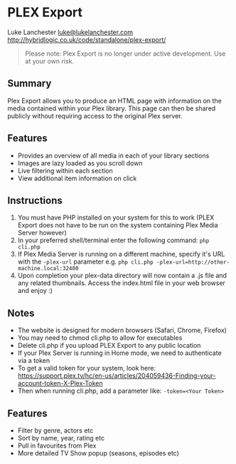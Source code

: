 # PLEX Export

Luke Lanchester <luke@lukelanchester.com>
http://hybridlogic.co.uk/code/standalone/plex-export/


> Please note: Plex Export is no longer under active development. Use at your own risk.


## Summary

Plex Export allows you to produce an HTML page with information on the media contained within your Plex library. This page can then be shared publicly without requiring access to the original Plex server.


## Features

* Provides an overview of all media in each of your library sections
* Images are lazy loaded as you scroll down
* Live filtering within each section
* View additional item information on click


## Instructions

1. You must have PHP installed on your system for this to work (PLEX Export does not have to be run on the system containing Plex Media Server however)
2. In your preferred shell/terminal enter the following command: `php cli.php`
3. If Plex Media Server is running on a different machine, specify it's URL with the `-plex-url` parameter e.g. `php cli.php -plex-url=http://other-machine.local:32400`
4. Upon completion your plex-data directory will now contain a .js file and any related thumbnails. Access the index.html file in your web browser and enjoy :)


## Notes

* The website is designed for modern browsers (Safari, Chrome, Firefox)
* You may need to chmod cli.php to allow for executables
* Delete cli.php if you upload PLEX Export to any public location
* If your Plex Server is running in Home mode, we need to authenticate via a token
* To get a valid token for your system, look here: https://support.plex.tv/hc/en-us/articles/204059436-Finding-your-account-token-X-Plex-Token
* Then when running cli.php, add a parameter like: `-token=<Your Token>`


## Features

* Filter by genre, actors etc
* Sort by name, year, rating etc
* Pull in favourites from Plex
* More detailed TV Show popup (seasons, episodes etc)
